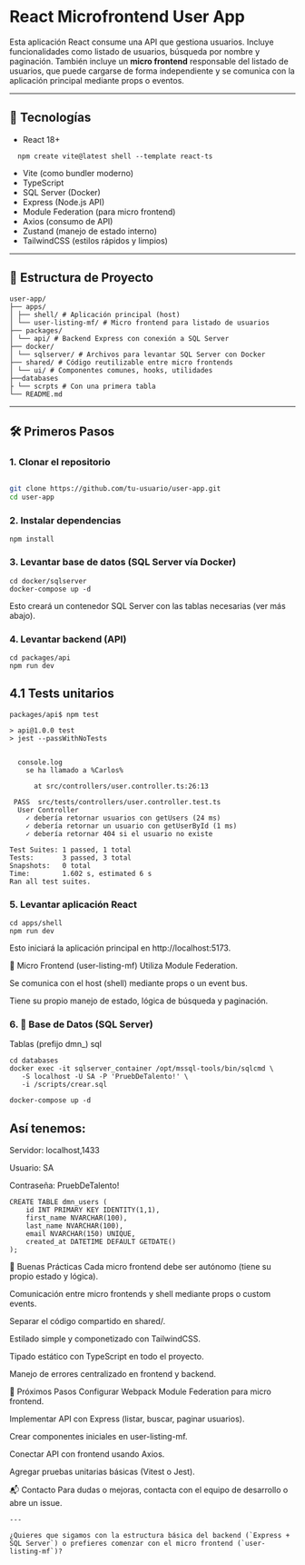 # React Microfrontend User App

Esta aplicación React consume una API que gestiona usuarios. Incluye funcionalidades como listado de usuarios, búsqueda por nombre y paginación. También incluye un **micro frontend** responsable del listado de usuarios, que puede cargarse de forma independiente y se comunica con la aplicación principal mediante props o eventos.

---

## 🚀 Tecnologías

- React 18+

```
  npm create vite@latest shell --template react-ts
```  
  
- Vite (como bundler moderno)
- TypeScript
- SQL Server (Docker)
- Express (Node.js API)
- Module Federation (para micro frontend)
- Axios (consumo de API)
- Zustand (manejo de estado interno)
- TailwindCSS (estilos rápidos y limpios)

---

## 🧱 Estructura de Proyecto

```
user-app/
├── apps/
│ ├── shell/ # Aplicación principal (host)
│ └── user-listing-mf/ # Micro frontend para listado de usuarios
├── packages/
│ └── api/ # Backend Express con conexión a SQL Server
├── docker/
│ └── sqlserver/ # Archivos para levantar SQL Server con Docker
├── shared/ # Código reutilizable entre micro frontends
│ └── ui/ # Componentes comunes, hooks, utilidades
├──databases
├ └── scrpts # Con una primera tabla
└── README.md
```

---

## 🛠️ Primeros Pasos

### 1. Clonar el repositorio

```bash

git clone https://github.com/tu-usuario/user-app.git
cd user-app
```

### 2. Instalar dependencias

```
npm install
```

### 3. Levantar base de datos (SQL Server vía Docker)

```
cd docker/sqlserver
docker-compose up -d
```

Esto creará un contenedor SQL Server con las tablas necesarias (ver más abajo).

### 4. Levantar backend (API)

```
cd packages/api
npm run dev
```
## 4.1 Tests unitarios

```
packages/api$ npm test

> api@1.0.0 test
> jest --passWithNoTests


  console.log
    se ha llamado a %Carlos%

      at src/controllers/user.controller.ts:26:13

 PASS  src/tests/controllers/user.controller.test.ts
  User Controller
    ✓ debería retornar usuarios con getUsers (24 ms)
    ✓ debería retornar un usuario con getUserById (1 ms)
    ✓ debería retornar 404 si el usuario no existe

Test Suites: 1 passed, 1 total
Tests:       3 passed, 3 total
Snapshots:   0 total
Time:        1.602 s, estimated 6 s
Ran all test suites.
```

### 5. Levantar aplicación React

```
cd apps/shell
npm run dev
```



Esto iniciará la aplicación principal en http://localhost:5173.

🧩 Micro Frontend (user-listing-mf)
Utiliza Module Federation.

Se comunica con el host (shell) mediante props o un event bus.

Tiene su propio manejo de estado, lógica de búsqueda y paginación.

### 6. 🧾 Base de Datos (SQL Server)
Tablas (prefijo dmn_)
sql

```
cd databases
docker exec -it sqlserver_container /opt/mssql-tools/bin/sqlcmd \
   -S localhost -U SA -P 'PruebDeTalento!' \
   -i /scripts/crear.sql
```

```
docker-compose up -d

```

## Así tenemos:

Servidor: localhost,1433

Usuario: SA

Contraseña: PruebDeTalento!

```
CREATE TABLE dmn_users (
    id INT PRIMARY KEY IDENTITY(1,1),
    first_name NVARCHAR(100),
    last_name NVARCHAR(100),
    email NVARCHAR(150) UNIQUE,
    created_at DATETIME DEFAULT GETDATE()
);
```



🧰 Buenas Prácticas
Cada micro frontend debe ser autónomo (tiene su propio estado y lógica).

Comunicación entre micro frontends y shell mediante props o custom events.

Separar el código compartido en shared/.

Estilado simple y componetizado con TailwindCSS.

Tipado estático con TypeScript en todo el proyecto.

Manejo de errores centralizado en frontend y backend.

📝 Próximos Pasos
 Configurar Webpack Module Federation para micro frontend.

 Implementar API con Express (listar, buscar, paginar usuarios).

 Crear componentes iniciales en user-listing-mf.

 Conectar API con frontend usando Axios.

 Agregar pruebas unitarias básicas (Vitest o Jest).

📬 Contacto
Para dudas o mejoras, contacta con el equipo de desarrollo o abre un issue.

```
---

¿Quieres que sigamos con la estructura básica del backend (`Express + SQL Server`) o prefieres comenzar con el micro frontend (`user-listing-mf`)?
```
